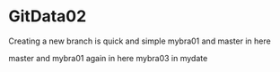 # GitData02
Creating a new branch is quick and simple
mybra01 and master in here

master  and mybra01 again in here
mybra03 in mydate
